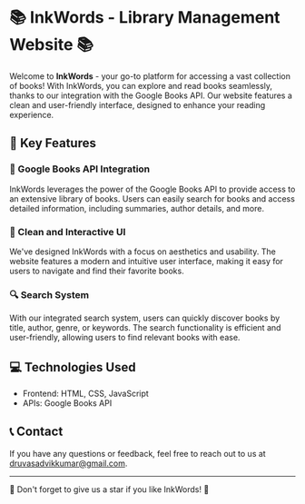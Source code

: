 # 📚 InkWords - Library Management Website 📚

Welcome to **InkWords** - your go-to platform for accessing a vast collection of books! With InkWords, you can explore and read books seamlessly, thanks to our integration with the Google Books API. Our website features a clean and user-friendly interface, designed to enhance your reading experience.

## 🌟 Key Features

### 📖 Google Books API Integration
InkWords leverages the power of the Google Books API to provide access to an extensive library of books. Users can easily search for books and access detailed information, including summaries, author details, and more.

### 🎨 Clean and Interactive UI
We've designed InkWords with a focus on aesthetics and usability. The website features a modern and intuitive user interface, making it easy for users to navigate and find their favorite books.

### 🔍 Search System
With our integrated search system, users can quickly discover books by title, author, genre, or keywords. The search functionality is efficient and user-friendly, allowing users to find relevant books with ease.

## 💻 Technologies Used

- Frontend: HTML, CSS, JavaScript
- APIs: Google Books API

## 📞 Contact

If you have any questions or feedback, feel free to reach out to us at [druvasadvikkumar@gmail.com](mailto:druvasadvikkumar@gmail.com).

---

🌟 Don't forget to give us a star if you like InkWords! 🌟
